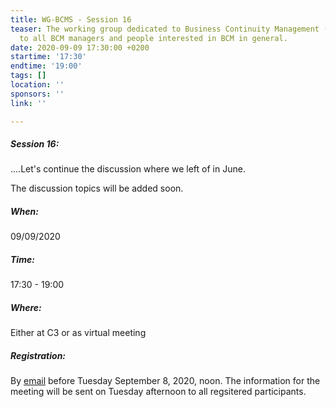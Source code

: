 ```yaml
---
title: WG-BCMS - Session 16
teaser: The working group dedicated to Business Continuity Management (BCMS) is addressed
  to all BCM managers and people interested in BCM in general.
date: 2020-09-09 17:30:00 +0200
startime: '17:30'
endtime: '19:00'
tags: []
location: ''
sponsors: ''
link: ''

---
```

##### **Session 16**:

....Let's continue the discussion where we left of in June.

The discussion topics will be added soon.

##### When:

09/09/2020

##### Time:

17:30 - 19:00

##### Where:

Either at C3 or as virtual meeting

##### Registration:

By [email](mailto:secgen@clusil.lu) before Tuesday September 8, 2020, noon. The information for the meeting will be sent on Tuesday afternoon to all regsitered participants.